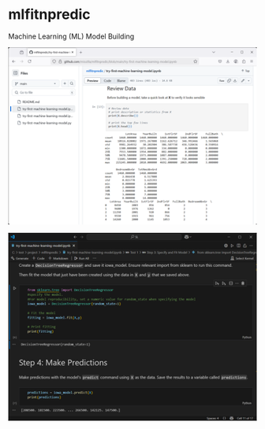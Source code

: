# mlfitnpredic
Machine Learning (ML) Model Building

![Testing_Screenshot1](./try-first-machine-learning-model.ipynb-Github_1.png)

![Testing_Screenshot2](./try-first-machine-learning-model.ipynb-VSCode_1.png)
